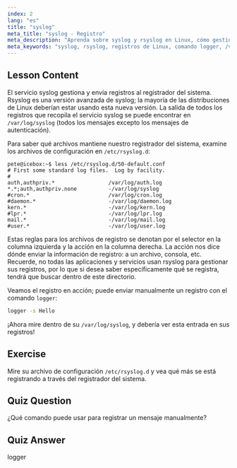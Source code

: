 ```yaml
---
index: 2
lang: "es"
title: "syslog"
meta_title: "syslog - Registro"
meta_description: "Aprenda sobre syslog y rsyslog en Linux, cómo gestionar los registros del sistema y usar el comando logger. ¡Comience con este tutorial para principiantes!"
meta_keywords: "syslog, rsyslog, registros de Linux, comando logger, /var/log/syslog, tutorial de Linux, Linux para principiantes, registro del sistema"
---
```


## Lesson Content

El servicio syslog gestiona y envía registros al registrador del sistema. Rsyslog es una versión avanzada de syslog; la mayoría de las distribuciones de Linux deberían estar usando esta nueva versión. La salida de todos los registros que recopila el servicio syslog se puede encontrar en `/var/log/syslog` (todos los mensajes excepto los mensajes de autenticación).

Para saber qué archivos mantiene nuestro registrador del sistema, examine los archivos de configuración en `/etc/rsyslog.d`:

```plaintext
pete@icebox:~$ less /etc/rsyslog.d/50-default.conf
# First some standard log files.  Log by facility.
#
auth,authpriv.*                 /var/log/auth.log
*.*;auth,authpriv.none          -/var/log/syslog
#cron.*                         /var/log/cron.log
#daemon.*                       -/var/log/daemon.log
kern.*                          -/var/log/kern.log
#lpr.*                          -/var/log/lpr.log
mail.*                          -/var/log/mail.log
#user.*                         -/var/log/user.log
```

Estas reglas para los archivos de registro se denotan por el selector en la columna izquierda y la acción en la columna derecha. La acción nos dice dónde enviar la información de registro: a un archivo, consola, etc. Recuerde, no todas las aplicaciones y servicios usan rsyslog para gestionar sus registros, por lo que si desea saber específicamente qué se registra, tendrá que buscar dentro de este directorio.

Veamos el registro en acción; puede enviar manualmente un registro con el comando `logger`:

```bash
logger -s Hello
```

¡Ahora mire dentro de su `/var/log/syslog`, y debería ver esta entrada en sus registros!

## Exercise

Mire su archivo de configuración `/etc/rsyslog.d` y vea qué más se está registrando a través del registrador del sistema.

## Quiz Question

¿Qué comando puede usar para registrar un mensaje manualmente?

## Quiz Answer

logger
